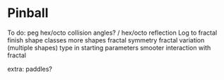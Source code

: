 # Pinball
To do:
peg hex/octo
collision angles? / hex/octo reflection
Log to fractal finish
shape classes
more shapes
fractal symmetry
fractal variation (multiple shapes)
type in starting parameters
smooter interaction with fractal

extra:
paddles?
